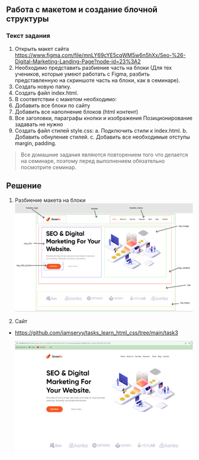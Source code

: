 ## Работа с макетом и cоздание блочной структуры
### Текст задания
1. Открыть макет сайта https://www.figma.com/file/mnLY69cYE5cqWM5w6n5hXx/Seo-%26-Digital-Marketing-Landing-Page?node-id=23%3A2
2. Необходимо представить разбиение часть на блоки (Для тех учеников, которые умеют работать с Figma, разбить представленную на скриншоте часть на блоки, как в семинаре).
3. Создать новую папку.
4. Создать файл index.html.
5. В соответствии с макетом необходимо:
6. Добавить все блоки по сайту
7. Добавить все наполнение блоков (html контент)
8. Все заголовки, параграфы кнопки и изображения Позиционирование задавать не нужно
9. Создать файл стилей style.css: a. Подключить стили к index.html. b. Добавить обнуление стилей. c. Добавить все необходимые отступы margin, padding. 
>Все домашние задания являются повторением того что делается на семинаре, поэтому перед выполнением обязательно посмотрите семинар.

## Решение
1. Разбиение макета на блоки 
    ![](img/img1.png)

2. Сайт
* https://github.com/iamseryy/tasks_learn_html_css/tree/main/task3

    ![](img/img2.png)
